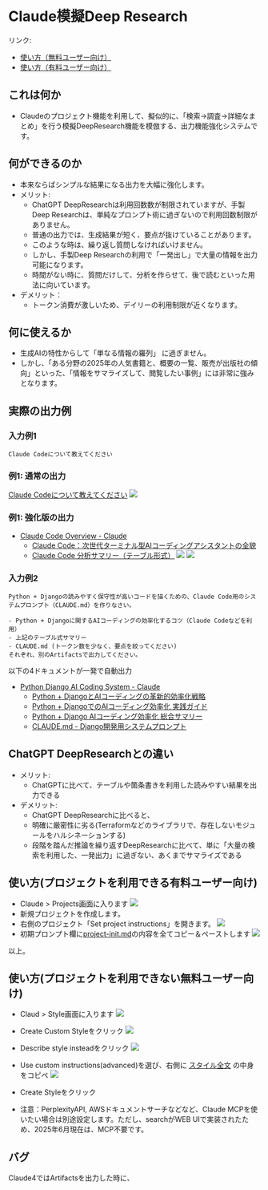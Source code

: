 # Claude模擬Deep Research

リンク:
- [使い方（無料ユーザー向け）](https://github.com/t-akira012/claude-37-sonnet-system-prompts/blob/main/9Layer/README.md#%E4%BD%BF%E3%81%84%E6%96%B9%E3%83%97%E3%83%AD%E3%82%B8%E3%82%A7%E3%82%AF%E3%83%88%E3%82%92%E5%88%A9%E7%94%A8%E3%81%A7%E3%81%8D%E3%82%8B%E6%9C%89%E6%96%99%E3%83%A6%E3%83%BC%E3%82%B6%E3%83%BC%E5%90%91%E3%81%91)
- [使い方（有料ユーザー向け）](https://github.com/t-akira012/claude-37-sonnet-system-prompts/blob/main/9Layer/README.md#%E4%BD%BF%E3%81%84%E6%96%B9%E3%83%97%E3%83%AD%E3%82%B8%E3%82%A7%E3%82%AF%E3%83%88%E3%82%92%E5%88%A9%E7%94%A8%E3%81%A7%E3%81%8D%E3%82%8B%E6%9C%89%E6%96%99%E3%83%A6%E3%83%BC%E3%82%B6%E3%83%BC%E5%90%91%E3%81%91)

## これは何か

- Claudeのプロジェクト機能を利用して、擬似的に、「検索→調査→詳細なまとめ」を行う模擬DeepResearch機能を模倣する、出力機能強化システムです。

## 何ができるのか

- 本来ならばシンプルな結果になる出力を大幅に強化します。
- メリット:
   - ChatGPT DeepResearchは利用回数数が制限されていますが、手製Deep Researchは、単純なプロンプト術に過ぎないので利用回数制限がありません。
   - 普通の出力では、生成結果が短く、要点が抜けていることがあります。
   - このような時は、繰り返し質問しなければいけません。
   - しかし、手製Deep Researchの利用で「一発出し」で大量の情報を出力可能になります。
   - 時間がない時に、質問だけして、分析を作らせて、後で読むといった用法に向いています。
- デメリット：
   - トークン消費が激しいため、デイリーの利用制限が近くなります。

## 何に使えるか

- 生成AIの特性からして「単なる情報の羅列」 に過ぎません。
- しかし、「ある分野の2025年の人気書籍と、概要の一覧、販売が出版社の傾向」といった、「情報をサマライズして、閲覧したい事例」には非常に強みとなります。

## 実際の出力例

### 入力例1
```
Claude Codeについて教えてください
```

### 例1: 通常の出力
[Claude Codeについて教えてください](https://claude.ai/share/206fe200-0b8d-47bc-8866-6b32b76e82d2)
![](images/README.png)

### 例1: 強化版の出力
- [Claude Code Overview - Claude](https://claude.ai/chat/e2f1636a-83f1-4fdd-884c-63eadb9f1b20)
   - [Claude Code：次世代ターミナル型AIコーディングアシスタントの全貌](https://claude.ai/public/artifacts/e44817d0-5597-431c-9801-63defae05178)
   - [Claude Code 分析サマリー（テーブル形式）](https://claude.ai/public/artifacts/011b2625-b77b-431c-92e6-8da25ee0a5c0)
![](images/README1.png)
![](images/README2.png)

### 入力例2

```
Python + Djangoの読みやすく保守性が高いコードを描くための、Claude Code用のシステムプロンプト（CLAUDE.md）を作りなさい。

- Python + Djangoに関するAIコーディングの効率化するコツ（Claude Codeなどを利用）
- 上記のテーブル式サマリー
- CLAUDE.md (トークン数を少なく、要点を絞ってください)
それぞれ、別のArtifactsで出力してください。
```

以下の4ドキュメントが一発で自動出力
- [Python Django AI Coding System - Claude](https://claude.ai/share/d304797e-b5e3-49c1-bd34-fd68f7f2c621)
   - [Python + DjangoとAIコーディングの革新的効率化戦略](https://claude.ai/public/artifacts/e0af94cb-9dbb-44d2-87c1-b51516f38668)
   - [Python + DjangoでのAIコーディング効率化 実践ガイド](https://claude.ai/public/artifacts/3779af6e-5aa2-4729-8533-88a3a8ab5ed9)
   - [Python + Django AIコーディング効率化 総合サマリー](https://claude.ai/public/artifacts/5a2c46e3-117e-4b22-9383-7558d62bb436)
   - [CLAUDE.md - Django開発用システムプロンプト](https://claude.ai/public/artifacts/996c1594-8ca2-40aa-8946-295763ef183d)

## ChatGPT DeepResearchとの違い

- メリット: 
   - ChatGPTに比べて、テーブルや箇条書きを利用した読みやすい結果を出力できる
- デメリット:
   - ChatGPT DeepResearchに比べると、
   - 明確に厳密性に劣る(Terraformなどのライブラリで、存在しないモジュールをハルシネーションする)
   - 段階を踏んだ推論を繰り返すDeepResearchに比べて、単に「大量の検索を利用した、一発出力」に過ぎない、あくまでサマライズである

## 使い方(プロジェクトを利用できる有料ユーザー向け)
* Claude > Projects画面に入ります
![](images/README3.png)
* 新規プロジェクトを作成します。
* 右側のプロジェクト「Set project instructions」を開きます。
![](images/README4.png)
* 初期プロンプト欄に[project-init.md](https://raw.githubusercontent.com/t-akira012/claude-37-sonnet-system-prompts/refs/heads/main/9Layer/project-init.md)の内容を全てコピー＆ペーストします
![](images/README5.png)

以上。

## 使い方(プロジェクトを利用できない無料ユーザー向け)
* Claud > Style画面に入ります
![](images/README7.png)
* Create Custom Styleをクリック
![](images/README8.png)
* Describe style insteadをクリック
![](images/README9.png)
* Use custom instructions(advanced)を選び、右側に [スタイル全文](https://raw.githubusercontent.com/t-akira012/claude-37-sonnet-system-prompts/refs/heads/main/9Layer/9Layer.old.md) の中身をコピペ
![](images/README10.png)
* Create Styleをクリック


* 注意：PerplexityAPI, AWSドキュメントサーチなどなど、Claude MCPを使いたい場合は別途設定します。ただし、searchがWEB UIで実装されたため、2025年6月現在は、MCP不要です。


## バグ

Claude4ではArtifactsを出力した時に、
